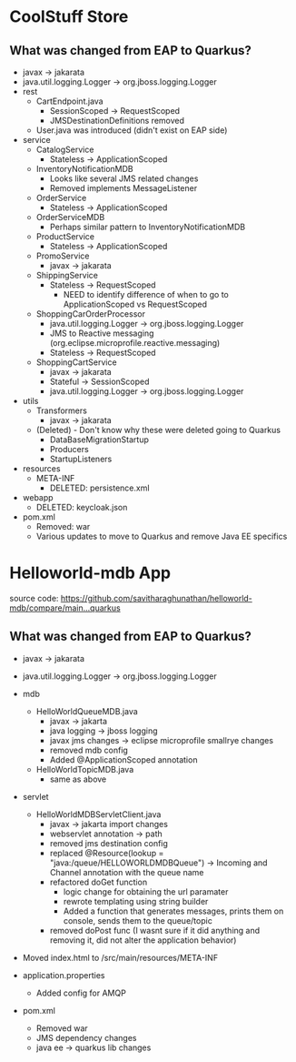 # CoolStuff Store
## What was changed from EAP to Quarkus?
* javax -> jakarata
* java.util.logging.Logger -> org.jboss.logging.Logger
* rest
    * CartEndpoint.java
        * SessionScoped -> RequestScoped
        * JMSDestinationDefinitions removed 
    * User.java was introduced (didn't exist on EAP side)
* service
    * CatalogService
        * Stateless -> ApplicationScoped
    * InventoryNotificationMDB
        * Looks like several JMS related changes
        * Removed implements MessageListener
    * OrderService
        * Stateless -> ApplicationScoped 
    * OrderServiceMDB
        * Perhaps similar pattern to InventoryNotificationMDB
    * ProductService
        * Stateless -> ApplicationScoped 
    * PromoService
        * javax -> jakarata
    * ShippingService
        * Stateless -> RequestScoped 
            * NEED to identify difference of when to go to ApplicationScoped vs RequestScoped
    * ShoppingCarOrderProcessor
        * java.util.logging.Logger -> org.jboss.logging.Logger 
        * JMS to Reactive messaging (org.eclipse.microprofile.reactive.messaging)
        * Stateless -> RequestScoped 
    * ShoppingCartService
        * javax -> jakarata 
        * Stateful -> SessionScoped
        * java.util.logging.Logger -> org.jboss.logging.Logger
* utils
    * Transformers
        * javax -> jakarata  
    * (Deleted) - Don't know why these were deleted going to Quarkus
        * DataBaseMigrationStartup
        * Producers
        * StartupListeners
* resources
    * META-INF
        * DELETED: persistence.xml
* webapp
    * DELETED: keycloak.json
* pom.xml
    * Removed: <packaging>war</packaging>
    * Various updates to move to Quarkus and remove Java EE specifics

# Helloworld-mdb App
source code: https://github.com/savitharaghunathan/helloworld-mdb/compare/main...quarkus
## What was changed from EAP to Quarkus?
* javax -> jakarata
* java.util.logging.Logger -> org.jboss.logging.Logger
* mdb
     * HelloWorldQueueMDB.java
          * javax -> jakarta
          * java logging -> jboss logging
          * javax jms changes -> eclipse microprofile smallrye changes
          * removed mdb config
          * Added @ApplicationScoped annotation
     * HelloWorldTopicMDB.java
          * same as above

* servlet
     * HelloWorldMDBServletClient.java
          * javax -> jakarta import changes
          * webservlet annotation -> path
          * removed jms destination config
          * replaced @Resource(lookup = "java:/queue/HELLOWORLDMDBQueue") -> Incoming and Channel annotation with the queue name
          * refactored doGet function
               * logic change for obtaining the url paramater
               * rewrote templating using string builder
               * Added a function that generates messages, prints them on console, sends them to the queue/topic
         * removed doPost func (I wasnt sure if it did anything and removing it, did not alter the application behavior)
* Moved index.html to /src/main/resources/META-INF
* application.properties
     * Added config for AMQP
* pom.xml
    * Removed <packaging>war</packaging>
    * JMS dependency changes
    * java ee -> quarkus lib changes

    

            
